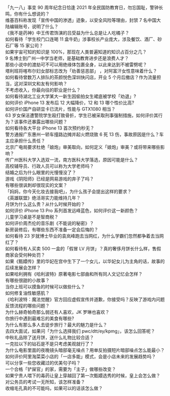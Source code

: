 「九一八」事变 90 周年纪念日恰逢 2021 年全民国防教育日，勿忘国耻，警钟长鸣，你有什么想说的？  
维基百科称发现「宣传中国的渗透」迹象，以安全风险等理由，封禁 7 名中国大陆编辑账号，说明了什么？  
《我不是药神》中王传君饰演的吕受益为什么总是让人吃橘子？  
如何看待「学生校门口连喝 11 盒牛奶」涉事校长产业庞大，涉及餐饮、酒厂、砂石厂等 15 家公司？  
如果宇宙可知的知识是 100%，那现在人类普遍知道的知识占百分之几？  
9 名博士到广州一中学当老师，是基础教育进步还是浪费人才？  
那些小说中的渡劫可不可以用绝缘体包裹全身，以此来达到不被雷劈呢？  
塔利班将喀布尔妇女部标志改为「劝善惩恶部」 ，对阿富汗女性意味着什么？  
如何看待曾数万人排队的茶颜悦色深圳快闪店，开业 5 个月后撤店？作为流量担当，这对深圳文和友有何影响？  
不考虑收入，你最向往的职业是什么？  
如何看待湖北工业大学某大一新生因偷拍女生裙底被学校「劝退」?  
如何评价 iPhone 13 发布后 12 大幅降价，12 和 13 哪个性价比高?  
如何评价国产自研显卡已流片，性能与 GTX1080 相当？  
63 岁女保洁遭警院学生殴打致骨折，学生已被采取刑事强制措施，如何评价其行为？该事件还暴露出哪些问题？  
如何看待各大平台 iPhone 13 首次预约秒无？  
警方通报广东惠州一轿车撞路边摊并起火燃烧致 6 死 13 伤，事故原因是什么？车主应承担什么责任？  
北京广电局要求杜绝「娘炮」审美取向，如何定义「娘炮」审美？或将带来哪些影响？  
传广州医科大学入选双一流，南方医科大学落选，原因可能是什么？  
高校辅导员、行政人员可以称为大学老师吗？  
结婚之后为什么眼里的光慢慢没了？  
游戏《阴阳师》已经是网易游戏的弃子了吗？  
有哪些很讽刺却很现实的文案？  
「妈妈，你今天化妆去接我吧」，为什么孩子会提出这样的要求？  
《英雄联盟》绝活哥实力能维持几年？  
月饼为什么这么贵？从什么时候开始的？  
如何评价 iPhone 13 Pro 系列首发远峰蓝色，如何评价这一新颜色？  
儿童学习桌是不是智商税？  
如何评价周杰伦的音乐剧《不能说的秘密》？  
新房装修后，有哪些东西不准备一定会后悔的？  
如何看待 23 岁就博士毕业的袁岚峰跑去当网红，为什么学霸们忽然都争着去当网红了？  
如何看待有人买卖 500 一盒的「假冒 LV 月饼」？真的奢侈月饼长什么样，售假商家会受何种处罚？  
如果《甄嬛传》里的华妃在宫中生下了一个女儿，以华妃女儿为主角的话，故事的后续发展会怎样？  
如果哈利拥有《哈利波特》原著电影七部曲和所有同人文记忆会怎样？  
有哪些很甜的小故事？  
当你上班可以摸鱼的时候可以做些什么？  
如何修复油性敏感肌？  
《哈利波特：魔法觉醒》官方回应虚假宣传并道歉，你接受吗？反映了游戏内问题反馈流程的哪些问题？  
为什么赫奇帕奇那么弱还有人喜欢，JK 罗琳也喜欢？  
你旅行中遇到最难忘的美食有哪些?  
为什么有那么多人去徒步旅行？最大的魅力是什么？  
去四大面试，如果问「为什么选择我们 pwc/dtt/ey/kpmg」，该怎么回答呢？  
中秋礼品除了送月饼，送什么礼物比较合适？  
一克拉以下的钻石是不是只考虑美观就行了？  
为什么电影里面的夜晚镜头暗部毫无噪点？用单反拍摄短片暗部噪点怎么能最小？  
如何评价阿里淘菜菜小店的「一店多能」模式，会是小店未来的发展趋势吗？  
可以分享一些您收藏过的优美句子吗？  
一个合格「铲屎官」的家，需要为「主子」做哪些改变？  
如果宁贵人喂下的毒药让皇上穿越回了第一次甄嬛选秀的时候，皇上会怎么做？  
对公务员的考试一无所知，该怎样准备？  
收缩毛孔真的不可能吗，如果可以的话该怎么做？  

